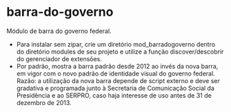 barra-do-governo
================

Módulo de barra do governo federal.
- Para instalar sem zipar, crie um diretório mod_barradogoverno dentro do diretório modules de seu projeto e utilize a função discover/descobrir do gerenciador de extensões.
- Por padrão, mostra a barra padrão desde 2012 ao invés da nova barra, em vigor com o novo padrão de identidade visual do governo federal. Razão: a utilização da nova barra depende de script externo e deve ser gradativa e programada junto à Secretaria de Comunicação Social da Presidência e ao SERPRO, caso haja interesse de uso antes de 31 de dezembro de 2013.